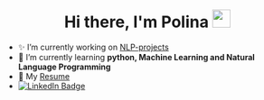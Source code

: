 <h1 align="center">Hi there, I'm Polina</a> 
<img src="https://github.com/blackcater/blackcater/raw/main/images/Hi.gif" height="32"/></h1>

- ✨ I’m currently working on [NLP-projects](https://github.com/PollyIva/NLP-projects)
- 🌱 I’m currently learning **python, Machine Learning and Natural Language Programming**
- 📄 My [Resume](https://github.com/PollyIva/PollyIva/blob/main/Resume%20Polina%20Ivanilova.pdf)
- [![LinkedIn Badge](https://img.shields.io/badge/LinkedIn-Profile-informational?style=flat&logo=linkedin&logoColor=white&color=0D76A8)](https://www.linkedin.com/in/polina-ivanilova-071925235/)
